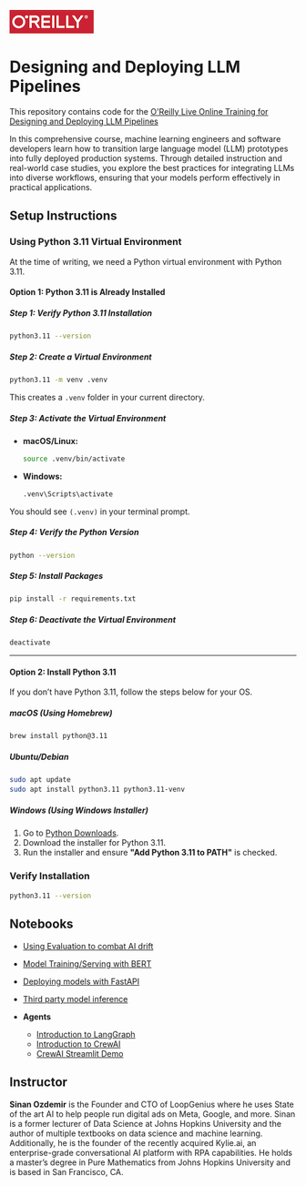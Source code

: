![oreilly-logo](images/oreilly.png)

# Designing and Deploying LLM Pipelines

This repository contains code for the [O'Reilly Live Online Training for Designing and Deploying LLM Pipelines](https://learning.oreilly.com/live-events/designing-and-deploying-llm-pipelines/0642572014796)

In this comprehensive course, machine learning engineers and software developers learn how to transition large language model (LLM) prototypes into fully deployed production systems. Through detailed instruction and real-world case studies, you explore the best practices for integrating LLMs into diverse workflows, ensuring that your models perform effectively in practical applications.

## Setup Instructions

### Using Python 3.11 Virtual Environment

At the time of writing, we need a Python virtual environment with Python 3.11.

#### Option 1: Python 3.11 is Already Installed

##### Step 1: Verify Python 3.11 Installation

```bash
python3.11 --version
```

##### Step 2: Create a Virtual Environment

```bash
python3.11 -m venv .venv
```

This creates a `.venv` folder in your current directory.

##### Step 3: Activate the Virtual Environment

- **macOS/Linux:**
  
  ```bash
  source .venv/bin/activate
  ```

- **Windows:**
  
  ```cmd
  .venv\Scripts\activate
  ```

You should see `(.venv)` in your terminal prompt.

##### Step 4: Verify the Python Version

```bash
python --version
```

##### Step 5: Install Packages

```bash
pip install -r requirements.txt
```

##### Step 6: Deactivate the Virtual Environment

```bash
deactivate
```

---

#### Option 2: Install Python 3.11

If you don’t have Python 3.11, follow the steps below for your OS.

##### **macOS (Using Homebrew)**

```bash
brew install python@3.11
```

##### **Ubuntu/Debian**

```bash
sudo apt update
sudo apt install python3.11 python3.11-venv
```

##### **Windows (Using Windows Installer)**

1. Go to [Python Downloads](https://www.python.org/downloads/release/python-3110/).
2. Download the installer for Python 3.11.
3. Run the installer and ensure **"Add Python 3.11 to PATH"** is checked.

### Verify Installation

```bash
python3.11 --version
```


## Notebooks

- [Using Evaluation to combat AI drift](https://colab.research.google.com/drive/14E6DMP_RGctUPqjI6VMa8EFlggXR7fat?usp=sharing)


- [Model Training/Serving with BERT](notebooks/model_serving.ipynb)

- [Deploying models with FastAPI](deploy/)

- [Third party model inference](notebooks/third_party_inference.ipynb)


- **Agents**

	- [Introduction to LangGraph](notebooks/LangGraph_Hello_World.ipynb)
	- [Introduction to CrewAI](notebooks/CrewAI_Hello_World.ipynb)
	- [CrewAI Streamlit Demo](notebooks/crewai_streamlit/)

## Instructor

**Sinan Ozdemir** is the Founder and CTO of LoopGenius where he uses State of the art AI to help people run digital ads on Meta, Google, and more. Sinan is a former lecturer of Data Science at Johns Hopkins University and the author of multiple textbooks on data science and machine learning. Additionally, he is the founder of the recently acquired Kylie.ai, an enterprise-grade conversational AI platform with RPA capabilities. He holds a master’s degree in Pure Mathematics from Johns Hopkins University and is based in San Francisco, CA.